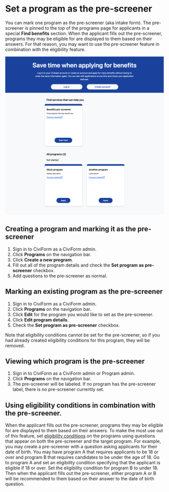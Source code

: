 # Set a program as the pre-screener

You can mark one program as the pre-screener (aka intake form). The pre-screener is pinned to the top of the programs page for applicants in a special **Find benefits** section. When the applicant fills out the pre-screener, programs they may be eligible for are displayed to them based on their answers. For that reason, you may want to use the pre-screener feature in combination with the eligibility feature.

![](../../.gitbook/assets/find-benefits.png)

## Creating a program and marking it as the pre-screener

1. Sign in to CiviForm as a CiviForm admin.
1. Click **Programs** on the navigation bar.
1. Click **Create a new program**.
1. Fill out all of the program details and check the **Set program as pre-screener** checkbox.
1. Add questions to the pre-screener as normal.

## Marking an existing program as the pre-screener

1. Sign in to CiviForm as a CiviForm admin.
1. Click **Programs** on the navigation bar.
1. Click **Edit** for the program you would like to set as the pre-screener.
1. Click **Edit program details**.
1. Check the **Set program as pre-screener** checkbox.

Note that eligibility conditions cannot be set for the pre-screener, so if you had already created eligibility conditions for this program, they will be removed.

## Viewing which program is the pre-screener

1. Sign in to CiviForm as a CiviForm admin or Program admin.
1. Click **Programs** on the navigation bar.
1. The pre-screener will be labeled. If no program has the pre-screener label, there is no pre-screener currently set.

## Using eligibility conditions in combination with the pre-screener.

When the applicant fills out the pre-screener, programs they may be eligible for are displayed to them based on their answers. To make the most use out of this feature, set [eligibility conditions](https://docs.civiform.us/user-manual/civiform-admin-guide/manage-eligibility) on the programs using questions that appear on both the pre-screener and the target program. For example, you may create a pre-screener with a question asking applicants for their date of birth. You may have program A that requires applicants to be 18 or over and program B that requires candidates to be under the age of 18. Go to program A and set an eligibility condition specifying that the applicant is eligible if 18 or over. Set the eligibility condition for program B to under 18. Then when the applicant fills out the pre-screener, either program A or B will be recommended to them based on their answer to the date of birth question.
